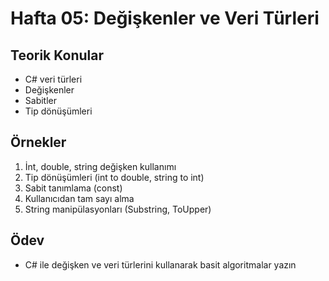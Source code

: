 # Hafta 05: Değişkenler ve Veri Türleri

## Teorik Konular
- C# veri türleri
- Değişkenler
- Sabitler
- Tip dönüşümleri

## Örnekler
1. İnt, double, string değişken kullanımı
2. Tip dönüşümleri (int to double, string to int)
3. Sabit tanımlama (const)
4. Kullanıcıdan tam sayı alma
5. String manipülasyonları (Substring, ToUpper)

## Ödev
- C# ile değişken ve veri türlerini kullanarak basit algoritmalar yazın
